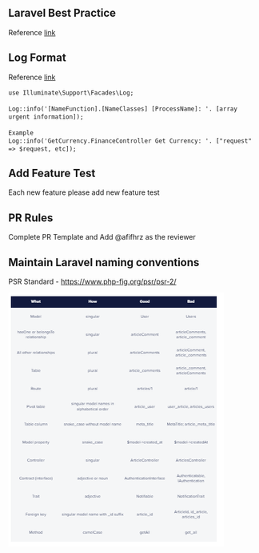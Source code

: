 ## Laravel Best Practice
Reference [link](https://buttercms.com/blog/laravel-best-practices/)

## Log Format

Reference [link](developers.google.com/apps-script/guides/web)

```
use Illuminate\Support\Facades\Log;

Log::info('[NameFunction].[NameClasses] [ProcessName]: '. [array urgent information]);

Example
Log::info('GetCurrency.FinanceController Get Currency: '. ["request" => $request, etc]);
```

## Add Feature Test

Each new feature please add new feature test

## PR Rules

Complete PR Template and Add @afifhrz as the reviewer

## Maintain Laravel naming conventions
PSR Standard - https://www.php-fig.org/psr/psr-2/

![alt text](image.png)
